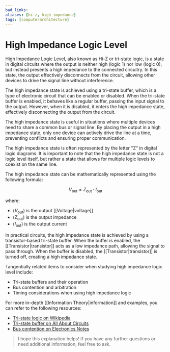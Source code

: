 ```yaml
---
bad_links: 
aliases: [hi-z, high impedance]
tags: [computerarchitecture]
---
```

# High Impedance Logic Level

High Impedance Logic Level, also known as Hi-Z or tri-state logic, is a state in digital circuits where the output is neither high (logic 1) nor low (logic 0), but instead presents a high impedance to the connected circuitry. In this state, the output effectively disconnects from the circuit, allowing other devices to drive the signal line without interference.

The high impedance state is achieved using a tri-state buffer, which is a type of electronic circuit that can be enabled or disabled. When the tri-state buffer is enabled, it behaves like a regular buffer, passing the input signal to the output. However, when it is disabled, it enters the high impedance state, effectively disconnecting the output from the circuit.

The high impedance state is useful in situations where multiple devices need to share a common bus or signal line. By placing the output in a high impedance state, only one device can actively drive the line at a time, preventing conflicts and ensuring proper communication.

The high impedance state is often represented by the letter "Z" in digital logic diagrams. It is important to note that the high impedance state is not a logic level itself, but rather a state that allows for multiple logic levels to coexist on the same line.

The high impedance state can be mathematically represented using the following formula:

$$
V_{\text{out}} = Z_{\text{out}} \cdot I_{\text{out}}
$$

where:
- \($V_{\text{out}}$\) is the output [[Voltage|voltage]]
- \($Z_{\text{out}}$\) is the output impedance
- \($I_{\text{out}}$\) is the output current

In practical circuits, the high impedance state is achieved by using a transistor-based tri-state buffer. When the buffer is enabled, the [[Transistor|transistor]] acts as a low impedance path, allowing the signal to pass through. When the buffer is disabled, the [[Transistor|transistor]] is turned off, creating a high impedance state.

Tangentially related items to consider when studying high impedance logic level include:
- Tri-state buffers and their operation
- Bus contention and arbitration
- Timing considerations when using high impedance logic

For more in-depth [[Information Theory|information]] and examples, you can refer to the following resources:
- [Tri-state logic on Wikipedia](https://en.wikipedia.org/wiki/Three-state_logic)
- [Tri-state buffer on All About Circuits](https://www.allaboutcircuits.com/technical-articles/tri-state-buffers-gates-electronics-tutorial/)
- [Bus contention on Electronics Notes](https://www.electronics-notes.com/articles/electronic_components/logic/bus-contention.php)

> I hope this explanation helps! If you have any further questions or need additional information, feel free to ask.